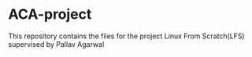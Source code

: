 # ACA-project
This repository contains the files for the project Linux From Scratch(LFS) supervised by Pallav Agarwal

